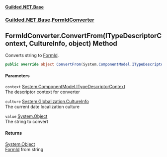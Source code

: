 #### [Guilded.NET.Base](Guilded_NET_Base.md 'Guilded.NET.Base')
### [Guilded.NET.Base](Guilded_NET_Base.md#Guilded_NET_Base 'Guilded.NET.Base').[FormIdConverter](FormIdConverter.md 'Guilded.NET.Base.FormIdConverter')
## FormIdConverter.ConvertFrom(ITypeDescriptorContext, CultureInfo, object) Method
Converts string to [FormId](FormId.md 'Guilded.NET.Base.FormId').  
```csharp
public override object ConvertFrom(System.ComponentModel.ITypeDescriptorContext context, System.Globalization.CultureInfo culture, object value);
```
#### Parameters
<a name='Guilded_NET_Base_FormIdConverter_ConvertFrom(System_ComponentModel_ITypeDescriptorContext_System_Globalization_CultureInfo_object)_context'></a>
`context` [System.ComponentModel.ITypeDescriptorContext](https://docs.microsoft.com/en-us/dotnet/api/System.ComponentModel.ITypeDescriptorContext 'System.ComponentModel.ITypeDescriptorContext')  
The descriptor context for converter
  
<a name='Guilded_NET_Base_FormIdConverter_ConvertFrom(System_ComponentModel_ITypeDescriptorContext_System_Globalization_CultureInfo_object)_culture'></a>
`culture` [System.Globalization.CultureInfo](https://docs.microsoft.com/en-us/dotnet/api/System.Globalization.CultureInfo 'System.Globalization.CultureInfo')  
The current date localization culture
  
<a name='Guilded_NET_Base_FormIdConverter_ConvertFrom(System_ComponentModel_ITypeDescriptorContext_System_Globalization_CultureInfo_object)_value'></a>
`value` [System.Object](https://docs.microsoft.com/en-us/dotnet/api/System.Object 'System.Object')  
The string to convert
  
#### Returns
[System.Object](https://docs.microsoft.com/en-us/dotnet/api/System.Object 'System.Object')  
[FormId](FormId.md 'Guilded.NET.Base.FormId') from string
